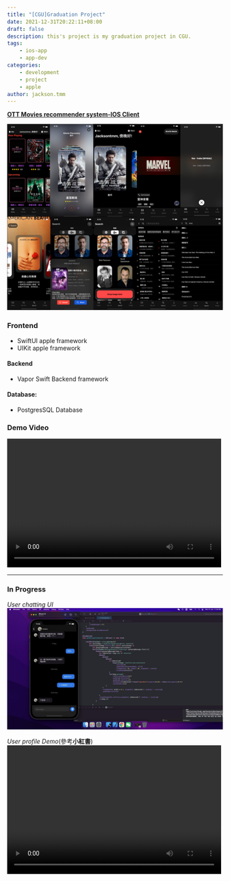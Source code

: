 ```yaml
---
title: "[CGU]Graduation Project"
date: 2021-12-31T20:22:11+08:00
draft: false
description: this's project is my graduation project in CGU.
tags: 
    - ios-app
    - app-dev
categories: 
    - development
    - project
    - apple
author: jackson.tmm
---
```


[**OTT Movies recommender system-IOS Client**](https://github.com/RyanTokManMokMTM/MovieAppSwiftUI.git)  

![client](/images/iosClient.png)
<!-- | 功能   | 簡介     | 
| ------- | ------- |
|用戶基本功能|登入/註冊/登出等基本功能|
|推薦電影|以卡片的形式呈現電影|
|宣傳片推薦|以全屏影片的方式推薦電影|
|類型搜尋|分成了電影類型,演員類型以及導演類型|
|文字搜尋|基本的文字搜尋電影|、
|電影詳細介紹|顯示相關電影的資訊:介紹,演員,導演等|
|喜好列表|用戶可以加入電影至自己喜歡的電影| -->

### Frontend
* SwiftUI apple framework
* UIKit apple framework
#### Backend

* Vapor Swift Backend framework
#### Database:

* PostgresSQL Database

### Demo Video
<video src="/videos/final.MP4" controls="controls" width="500" height="300"></video>

---
### In Progress
*User chatting UI*
![chattingUI](/images/chatting.jpg)

*User profile Demo*(參考**小紅書**)  
<video src="/videos/profile.MP4" controls="controls" width="500" height="300"></video>